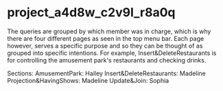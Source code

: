 # project_a4d8w_c2v9l_r8a0q

The queries are grouped by which member was in charge, which is why there are four different pages as seen in the top menu bar. Each page however, serves a specific purpose and so they can be thought of as grouped into specific intentions. For example, Insert&DeleteRestaurants is for controlling the amusement park's restaurants and checking drinks. 

Sections: 
AmusementPark: Hailey
Insert&DeleteRestaurants: Madeline
Projection&HavingShows: Madeline
Update&Join: Sophia
